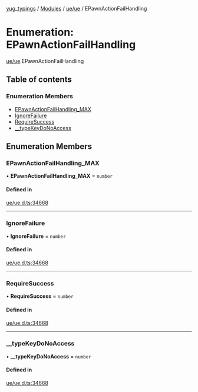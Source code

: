 [yug_typings](../README.md) / [Modules](../modules.md) / [ue/ue](../modules/ue_ue.md) / EPawnActionFailHandling

# Enumeration: EPawnActionFailHandling

[ue/ue](../modules/ue_ue.md).EPawnActionFailHandling

## Table of contents

### Enumeration Members

- [EPawnActionFailHandling\_MAX](ue_ue.EPawnActionFailHandling.md#epawnactionfailhandling_max)
- [IgnoreFailure](ue_ue.EPawnActionFailHandling.md#ignorefailure)
- [RequireSuccess](ue_ue.EPawnActionFailHandling.md#requiresuccess)
- [\_\_typeKeyDoNoAccess](ue_ue.EPawnActionFailHandling.md#__typekeydonoaccess)

## Enumeration Members

### EPawnActionFailHandling\_MAX

• **EPawnActionFailHandling\_MAX** = `number`

#### Defined in

[ue/ue.d.ts:34668](https://github.com/YugMetaverse/yug_typings/blob/25cad34/ue/ue.d.ts#L34668)

___

### IgnoreFailure

• **IgnoreFailure** = `number`

#### Defined in

[ue/ue.d.ts:34668](https://github.com/YugMetaverse/yug_typings/blob/25cad34/ue/ue.d.ts#L34668)

___

### RequireSuccess

• **RequireSuccess** = `number`

#### Defined in

[ue/ue.d.ts:34668](https://github.com/YugMetaverse/yug_typings/blob/25cad34/ue/ue.d.ts#L34668)

___

### \_\_typeKeyDoNoAccess

• **\_\_typeKeyDoNoAccess** = `number`

#### Defined in

[ue/ue.d.ts:34668](https://github.com/YugMetaverse/yug_typings/blob/25cad34/ue/ue.d.ts#L34668)
